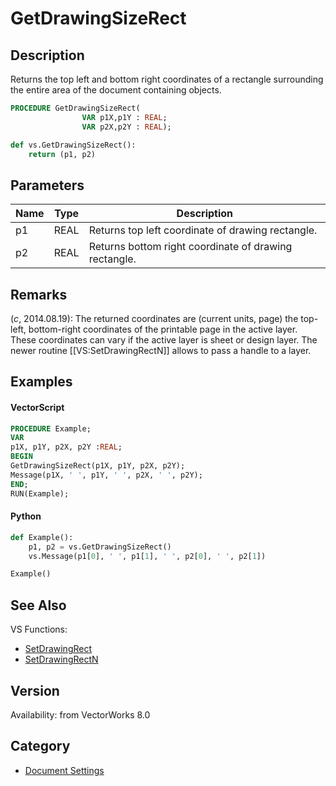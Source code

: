 # GetDrawingSizeRect

## Description
Returns  the top left and bottom right coordinates of a rectangle surrounding the entire area of the document containing objects.

```pascal
PROCEDURE GetDrawingSizeRect(
				VAR p1X,p1Y : REAL;
				VAR p2X,p2Y : REAL);
```

```python
def vs.GetDrawingSizeRect():
    return (p1, p2)
```

## Parameters
|Name|Type|Description|
|---|---|---|
|p1|REAL|Returns top left coordinate of drawing rectangle.|
|p2|REAL|Returns bottom right coordinate of drawing rectangle.|

## Remarks
(*_c_*, 2014.08.19): The returned coordinates are (current units, page) the top-left, bottom-right coordinates of the printable page in the active layer. These coordinates can vary if the active layer is sheet or design layer. The newer routine [[VS:SetDrawingRectN]] allows to pass a handle to a layer.

## Examples
#### VectorScript ####
```pascal
PROCEDURE Example;
VAR
p1X, p1Y, p2X, p2Y :REAL;
BEGIN
GetDrawingSizeRect(p1X, p1Y, p2X, p2Y);
Message(p1X, ' ', p1Y, ' ', p2X, ' ', p2Y);
END;
RUN(Example);
```
#### Python ####
```python
def Example():
	p1, p2 = vs.GetDrawingSizeRect()
	vs.Message(p1[0], ' ', p1[1], ' ', p2[0], ' ', p2[1])

Example()
```

## See Also
VS Functions:
* [SetDrawingRect](SetDrawingRect.md)
* [SetDrawingRectN](SetDrawingRectN.md)

## Version
Availability: from VectorWorks 8.0

## Category
* [Document Settings](../Categories/Document%20Settings.md)

